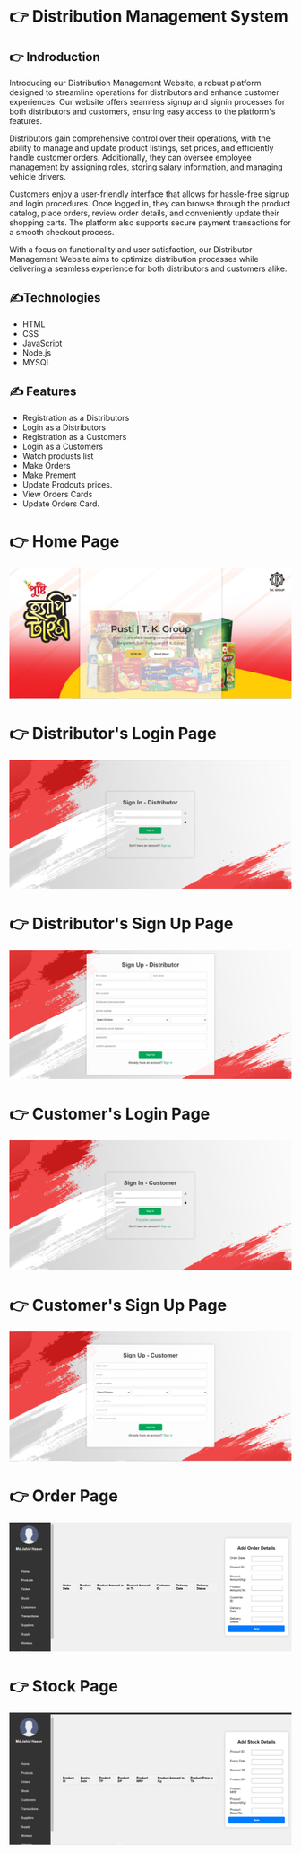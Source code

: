 #  👉   Distribution Management System
 
 
  
## 👉 Indroduction 

Introducing our Distribution  Management Website, a robust platform designed to streamline operations for distributors and enhance customer experiences. Our website offers seamless signup and signin processes for both distributors and customers, ensuring easy access to the platform's features.

Distributors gain comprehensive control over their operations, with the ability to manage and update product listings, set prices, and efficiently handle customer orders. Additionally, they can oversee employee management by assigning roles, storing salary information, and managing vehicle drivers.

Customers enjoy a user-friendly interface that allows for hassle-free signup and login procedures. Once logged in, they can browse through the product catalog, place orders, review order details, and conveniently update their shopping carts. The platform also supports secure payment transactions for a smooth checkout process.

With a focus on functionality and user satisfaction, our Distributor Management Website aims to optimize distribution processes while delivering a seamless experience for both distributors and customers alike.

 

 ## ✍️Technologies

- HTML
- CSS
- JavaScript
- Node.js
- MYSQL



## ✍️ Features

- Registration as a Distributors
- Login as a Distributors
-  Registration as a Customers
- Login as a Customers
- Watch produsts list
- Make Orders
- Make Prement
- Update Prodcuts prices.
- View Orders Cards
- Update Orders Card.
  


 # 👉 Home Page 
 
 

<img    src="https://github.com/Rasel-Mahmud-61/Distribution-management-system/blob/main/views/images/Homepage_pusti.png">
  
 # 👉  Distributor's Login Page 
 
 

<img    src="https://github.com/Rasel-Mahmud-61/Distribution-management-system/blob/main/views/images/distributor_1.png">


 
# 👉  Distributor's Sign Up Page 



<img    src="https://github.com/Rasel-Mahmud-61/Distribution-management-system/blob/main/views/images/distributor_signUp.png">

 # 👉 Customer's Login Page 
 
 


<img    src="https://github.com/Rasel-Mahmud-61/Distribution-management-system/blob/main/views/images/Customer_signup.png">


 # 👉 Customer's Sign Up Page 
 
 


<img    src="https://github.com/Rasel-Mahmud-61/Distribution-management-system/blob/main/views/images/Customers_signin.png">

 # 👉  Order Page 
 
 


<img    src="https://github.com/Rasel-Mahmud-61/Distribution-management-system/blob/main/views/images/order_page.png">



 # 👉  Stock Page 
 
 


<img    src="https://github.com/Rasel-Mahmud-61/Distribution-management-system/blob/main/views/images/Stock_pusti.png">



